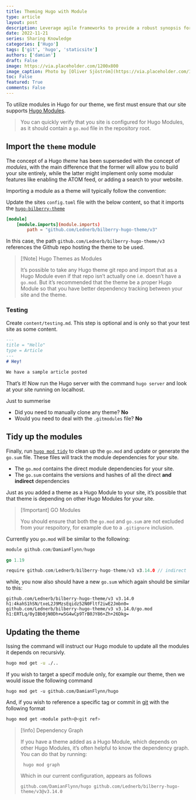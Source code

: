 ```yaml
---
title: Theming Hugo with Module
type: article 
layout: post
description: Leverage agile frameworks to provide a robust synopsis for high level overviews. Iterative approaches to corporate strategy foster collaborative thinking to further the overall value proposition.
date: 2022-11-21
series: Sharing Knowledge
categories: ['Hugo']
tags: ['git', 'hugo', 'staticsite']
authors: ['damian']
draft: False
image: https://via.placeholder.com/1200x800
image_caption: Photo by [Oliver Sjöström](https://via.placeholder.com/1200x800) on [Unsplash](https://via.placeholder.com/1200x800)
toc: False
featured: True
comments: False
---
```



To utilize modules in Hugo for our theme, we first must ensure that our site supports [Hugo Modules](posts/sw-ssg-hugo-modules).

> You can quickly verify that you site is configured for Hugo Modules, as it should contain a  `go.mod` file in the repository root.

## Import the `theme` module

The concept of a Hugo *theme* has been superseded with the concept of *modules*, with the main difference that the former will allow you to build your site entirely, while the latter might implement only some modular features like enabling the ATOM feed, or adding a search to your website.

Importing a module as a theme will typically follow the convention:

Update the sites `config.toml` file with the below content, so that it imports the [`hugo-bilberry-theme`](https://github.com/DamianFlynn/hugo-bilberry-theme)  
    
```toml
[module]
	[module.imports](module.imports)
		path = "github.com/Lednerb/bilberry-hugo-theme/v3"
```

In this case, the path `github.com/Lednerb/bilberry-hugo-theme/v3` references the Github repo hosting the theme to be used.

> [!Note] Hugo Themes as Modules
> 
> It’s possible to take any Hugo theme git repo and import that as a Hugo Module even if that repo isn’t actually one i.e. doesn’t have a `go.mod`. But it’s recommended that the theme be a proper Hugo Module so that you have better dependency tracking between your site and the theme.


### Testing

Create `content/testing.md`. This step is optional and is only so that your test site as some content.

```md
---
title = "Hello"
type = Article
---
# Hey!

We have a sample article posted
``` 

That’s it! Now run the Hugo server with the command `hugo server` and look at your site running on localhost.

Just to summerise
-   Did you need to manually clone any theme? **No**
-   Would you need to deal with the `.gitmodules` file? **No**

## Tidy up the modules

Finally, run [`hugo mod tidy`](https://gohugo.io/commands/hugo_mod_tidy/) to clean up the `go.mod` and update or generate the `go.sum` file. These files will track the module dependencies for your site.

-   The `go.mod` contains the direct module dependencies for your site.
-   The `go.sum` contains the versions and hashes of all the direct **and indirect** dependencies
  
Just as you added a theme as a Hugo Module to your site, it’s possible that that theme is depending on other Hugo Modules for your site.

> [!Important] GO Modules
> 
> You should ensure that both the `go.mod` and `go.sum` are not excluded from your respoitory, for example due to a `.gitignore` inclusion.

Currently you `go.mod` will be similar to the following:

```go
module github.com/DamianFlynn/hugo

go 1.19

require github.com/Lednerb/bilberry-hugo-theme/v3 v3.14.0 // indirect
```

while, you now also should have a new `go.sum` which again should be similar to this:

```text
github.com/Lednerb/bilberry-hugo-theme/v3 v3.14.0 h1:4kahS1hSN/txeL2J9MzsEqidz52N0Fltf2iwE2Jmbn0=
github.com/Lednerb/bilberry-hugo-theme/v3 v3.14.0/go.mod h1:ERTLq/0yIBb0jN0Dh+w5G4wCp9TrB0JY86+Zh+26Dkg=
```

## Updating the theme 

Issing the command will instruct our Hugo module to update all the modules it depends on recursivly.

```bash
hugo mod get -u ./..
```

If you wish to target a specif module only, for example our theme, then we would issue the following command

```shell
hugo mod get -u github.com/DamianFlynn/hugo
```

And, if you wish to reference a specific tag or commit in [git](git) with the following format

```bash
hugo mod get <module path>@<git ref>
```

> [!info] Dependency Graph
>
> If you have a theme added as a Hugo Module, which depends on other Hugo Modules, it’s often helpful to know the dependency graph. You can do that by running:
> ```shell
>  hugo mod graph
> ```
> 
> Which in our current configuration, appears as follows
> ```text
> github.com/DamianFlynn/hugo github.com/Lednerb/bilberry-hugo-theme/v3@v3.14.0
> ```